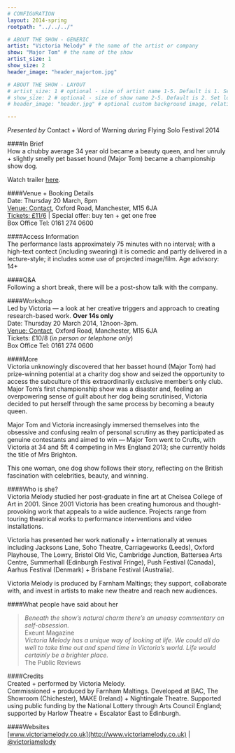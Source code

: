 ```yaml
---
# CONFIGURATION
layout: 2014-spring
rootpath: "../../../"

# ABOUT THE SHOW - GENERIC
artist: "Victoria Melody" # the name of the artist or company
show: "Major Tom" # the name of the show
artist_size: 1
show_size: 2
header_image: "header_majortom.jpg"

# ABOUT THE SHOW - LAYOUT
# artist_size: 1 # optional - size of artist name 1-5. Default is 1. Set longer names to lower values
# show_size: 2 # optional - size of show name 2-5. Default is 2. Set longer names to lower values
# header_image: "header.jpg" # optional custom background image, relative to current page

---
```

*Presented by* Contact + Word of Warning *during* Flying Solo Festival 2014      
       
####In Brief      
How a chubby average 34 year old became a beauty queen, and her unruly + slightly smelly pet basset hound (Major Tom) became a championship show dog.         
        
Watch trailer [here](http://vimeo.com/70623285).        
          
####Venue + Booking Details    
Date: Thursday 20 March, 8pm     
[Venue: Contact](http://contactmcr.com/visit/getting-here/), Oxford Road, Manchester, M15 6JA    
[Tickets: £11/6](http://contactmcr.com/whats-on/12668-fs2014-victoria-melody-major-tom/booking) | Special offer: buy ten + get one free     
Box Office Tel: 0161 274 0600     
               
####Access Information        
The performance lasts approximately 75 minutes with no interval; with a high-text contect (including swearing) it is comedic and partly delivered in a lecture-style; it includes some use of projected image/film. Age advisory: 14+        
       
####Q&A        
Following a short break, there will be a post-show talk with the company.        
       
####Workshop        
Led by Victoria — a look at her creative triggers and approach to creating research-based work. **Over 14s only**   
Date: Thursday 20 March 2014, 12noon-3pm.         
[Venue: Contact](http://contactmcr.com/visit/getting-here/), Oxford Road, Manchester, M15 6JA    
Tickets: £10/8 (*in person or telephone only*)       
Box Office Tel: 0161 274 0600      
        
####More            
Victoria unknowingly discovered that her basset hound (Major Tom) had prize-winning potential at a charity dog show and seized the opportunity to access the subculture of this extraordinarily exclusive member’s only club. Major Tom’s first championship show was a disaster and, feeling an overpowering sense of guilt about her dog being scrutinised, Victoria decided to put herself through the same process by becoming a beauty queen.             
             
Major Tom and Victoria increasingly immersed themselves into the obsessive and confusing realm of personal scrutiny as they participated as genuine contestants and aimed to win — Major Tom went to Crufts, with Victoria at 34 and 5ft 4 competing in Mrs England 2013; she currently holds the title of Mrs Brighton.          
             
This one woman, one dog show follows their story, reflecting on the British fascination with celebrities, beauty, and winning.       
                  
####Who is she?    
Victoria Melody studied her post-graduate in fine art at Chelsea College of Art in 2001. Since 2001 Victoria has been creating humorous and thought-provoking work that appeals to a wide audience. Projects range from touring theatrical works to performance interventions and video installations.        
        
Victoria has presented her work nationally + internationally at venues including Jacksons Lane, Soho Theatre, Carriageworks (Leeds), Oxford Playhouse, The Lowry, Bristol Old Vic, Cambridge Junction, Battersea Arts Centre, Summerhall (Edinburgh Festival Fringe), Push Festival (Canada), Aarhus Festival (Denmark) + Brisbane Festival (Australia).         
       
Victoria Melody is produced by Farnham Maltings; they support, collaborate with, and invest in artists to make new theatre and reach new audiences.       
        
####What people have said about her     
>*Beneath the show’s natural charm there’s an uneasy commentary on self-obsession.*<br>Exeunt Magazine        
>*Victoria Melody has a unique way of looking at life. We could all do well to take time out and spend time in Victoria’s world. Life would certainly be a brighter place.*<br>The Public Reviews        
        
####Credits    
Created + performed by Victoria Melody.        
Commissioned + produced by Farnham Maltings. Developed at BAC, The Showroom (Chichester), MAKE (Ireland) + Nightingale Theatre. Supported using public funding by the National Lottery through Arts Council England; supported by Harlow Theatre + Escalator East to Edinburgh.
         
####Websites        
[www.victoriamelody.co.uk](http://www.victoriamelody.co.uk) | [@victoriamelody](https://twitter.com/victoriamelody)

